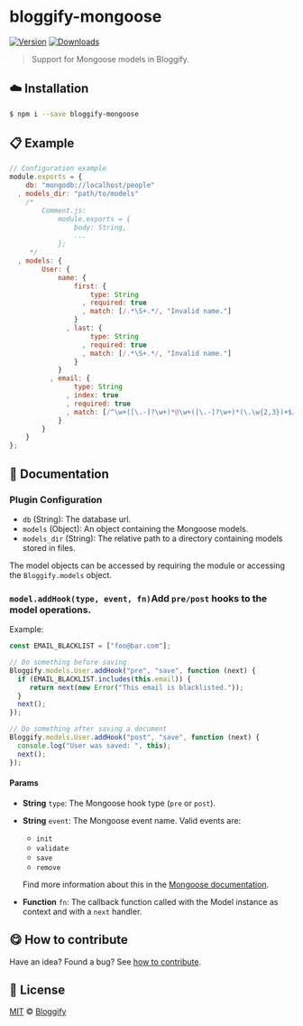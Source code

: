 
# bloggify-mongoose

 [![Version](https://img.shields.io/npm/v/bloggify-mongoose.svg)](https://www.npmjs.com/package/bloggify-mongoose) [![Downloads](https://img.shields.io/npm/dt/bloggify-mongoose.svg)](https://www.npmjs.com/package/bloggify-mongoose)

> Support for Mongoose models in Bloggify.

## :cloud: Installation

```sh
$ npm i --save bloggify-mongoose
```


## :clipboard: Example



```js
// Configuration example
module.exports = {
    db: "mongodb://localhost/people"
  , models_dir: "path/to/models"
    /*
        Comment.js:
            module.exports = {
                body: String,
                ...
            };
     */
  , models: {
        User: {
            name: {
                first: {
                    type: String
                  , required: true
                  , match: [/.*\S+.*/, "Invalid name."]
                }
              , last: {
                    type: String
                  , required: true
                  , match: [/.*\S+.*/, "Invalid name."]
                }
            }
          , email: {
                type: String
              , index: true
              , required: true
              , match: [/^\w+([\.-]?\w+)*@\w+([\.-]?\w+)*(\.\w{2,3})+$/, "Please fill a valid email address."]
            }
        }
    }
};
```

## :memo: Documentation


### Plugin Configuration

 - `db` (String): The database url.
 - `models` (Object): An object containing the Mongoose models.
 - `models_dir` (String): The relative path to a directory containing models stored in files.

The model objects can be accessed by requiring the module or accessing the `Bloggify.models` object.

### `model.addHook(type, event, fn)`Add `pre/post` hooks to the model operations.

Example:

```js
const EMAIL_BLACKLIST = ["foo@bar.com"];

// Do something before saving
Bloggify.models.User.addHook("pre", "save", function (next) {
  if (EMAIL_BLACKLIST.includes(this.email)) {
     return next(new Error("This email is blacklisted."));
  }
  next();
});

// Do something after saving a document
Bloggify.models.User.addHook("post", "save", function (next) {
  console.log("User was saved: ", this);
  next();
});
```
#### Params
- **String** `type`: The Mongoose hook type (`pre` or `post`).
- **String** `event`: The Mongoose event name. Valid events are:
    - `init`
    - `validate`
    - `save`
    - `remove`

  Find more information about this in the [Mongoose documentation](http://mongoosejs.com/docs/middleware.html).
- **Function** `fn`: The callback function called with the Model instance as context and with a `next` handler.



## :yum: How to contribute
Have an idea? Found a bug? See [how to contribute][contributing].



## :scroll: License

[MIT][license] © [Bloggify][website]

[license]: http://showalicense.com/?fullname=Bloggify%20%3Csupport%40bloggify.org%3E%20(https%3A%2F%2Fbloggify.org)&year=2016#license-mit
[website]: https://bloggify.org
[contributing]: /CONTRIBUTING.md
[docs]: /DOCUMENTATION.md
